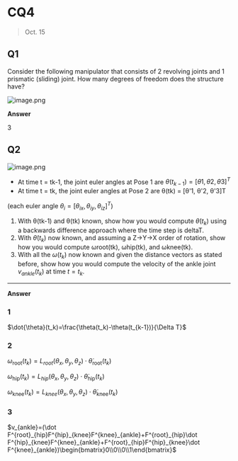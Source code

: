# CQ4

> Oct. 15

## Q1

Consider the following manipulator that consists of 2 revolving joints and 1 prismatic (sliding) joint. How many degrees of freedom does the structure have?

![image.png](https://canvas.upenn.edu/courses/1814497/files/137405124/preview?verifier=q7eIsv9h7vzF7h225gWWa3I926AWgZhJGrCaCTzC)

**Answer**

3

## Q2

![image.png](https://canvas.upenn.edu/courses/1814497/files/137405135/preview?verifier=08GHRLHKKqphw9mYE2mye3i4kBUzWlJrhqm6SBOu)

- At time t = tk-1, the joint euler angles at Pose 1 are $θ(t_{k-1}) = [θ1, θ2, θ3]^T$
- At time t = tk, the joint euler angles at Pose 2 are θ(tk) = [θ'1, θ'2, θ'3]T

(each euler angle $θ_i = [ θ_{ix}, θ_{iy}, θ_{iz}]^T$)

1. With θ(tk-1) and θ(tk) known, show how you would compute $\dot\theta(t_k)$ using a backwards difference approach where the time step is deltaT.
2. With $\dot\theta(t_k)$ now known, and assuming a Z->Y->X order of rotation, show how you would compute ωroot(tk),  ωhip(tk), and ωknee(tk).
3. With all the $ω(t_k)$ now known and given the distance vectors as stated before, show how you would compute the velocity of the ankle joint $v_{ankle}(t_k)$ at time $t = t_k$.

---

**Answer**

### 1

$\dot{\theta}(t_k)=\frac{\theta(t_k)-\theta(t_{k-1})}{\Delta T}$

### 2

$\omega_{\text{root}}(t_k) = L_{root}(\theta_x,\theta_y,\theta_z) \cdot \dot{\theta}_{\text{root}}(t_k)$

$\omega_{\text{hip}}(t_k) = L_{hip}(\theta_x,\theta_y,\theta_z)  \cdot \dot{\theta}_{\text{hip}}(t_k)$

$\omega_{\text{knee}}(t_k) = L_{knee}(\theta_x,\theta_y,\theta_z)  \cdot \dot{\theta}_{\text{knee}}(t_k)$

### 3

$v_{ankle}=(\dot F^{root}_{hip}F^{hip}_{knee}F^{knee}_{ankle}+F^{root}_{hip}\dot F^{hip}_{knee}F^{knee}_{ankle}+F^{root}_{hip}F^{hip}_{knee}\dot F^{knee}_{ankle})\begin{bmatrix}0\\0\\0\\1\end{bmatrix}$